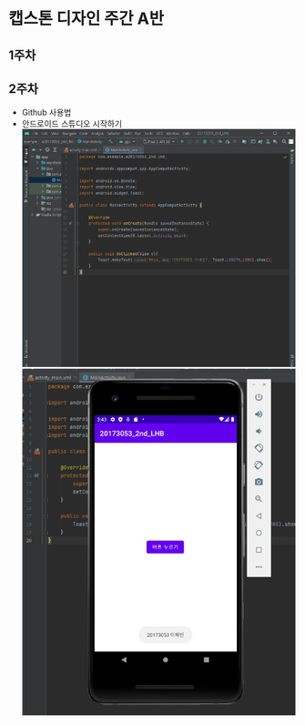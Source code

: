# 캡스톤 디자인 주간 A반

## 1주차

## 2주차
- Github 사용법
- 안드로이드 스튜디오 시작하기
  <img width="" height="" src="./png/20173053-이해빈(1).png"></img>
  <img width="" height="" src="./png/20173053-이해빈(2).png"></img>

